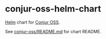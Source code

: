 # conjur-oss-helm-chart

[Helm](https://github.com/helm/helm) chart for [Conjur OSS](https://www.conjur.org).

See [conjur-oss/README.md](conjur-oss/README.md) for chart README.
